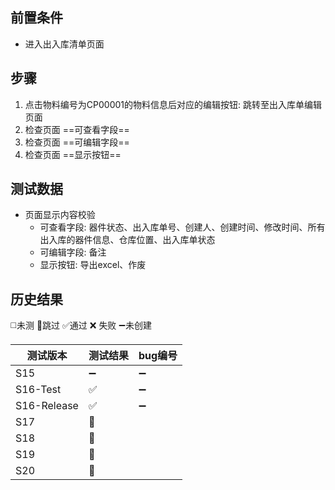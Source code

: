  
## 前置条件

- 进入出入库清单页面

## 步骤

1. 点击物料编号为CP00001的物料信息后对应的编辑按钮: 跳转至出入库单编辑页面
2. 检查页面 ==可查看字段== 
3. 检查页面 ==可编辑字段==
4. 检查页面 ==显示按钮==

## 测试数据

- 页面显示内容校验
	- 可查看字段: 器件状态、出入库单号、创建人、创建时间、修改时间、所有出入库的器件信息、仓库位置、出入库单状态
	- 可编辑字段: 备注
	- 显示按钮: 导出excel、作废

## 历史结果
 ◻️未测    🚫跳过     ✅通过    ❌ 失败     ➖未创建
 
| 测试版本 | 测试结果 | bug编号 |
| ---- | ---- | ---- |
| S15 | ➖ | ➖ |
| S16-Test | ✅ | ➖ |
| S16-Release | ✅ | ➖ |
| S17 | 🚫 |  |
| S18 | 🚫 |  |
| S19 | 🚫 |  |
| S20 | 🚫 |  |
